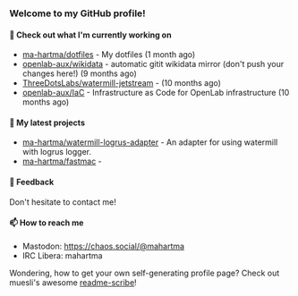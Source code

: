 ### Welcome to my GitHub profile!

#### 🔭 Check out what I'm currently working on

- [ma-hartma/dotfiles](https://github.com/ma-hartma/dotfiles) - My dotfiles (1 month ago)
- [openlab-aux/wikidata](https://github.com/openlab-aux/wikidata) - automatic gitit wikidata mirror (don&#39;t push your changes here!) (9 months ago)
- [ThreeDotsLabs/watermill-jetstream](https://github.com/ThreeDotsLabs/watermill-jetstream) -  (10 months ago)
- [openlab-aux/IaC](https://github.com/openlab-aux/IaC) - Infrastructure as Code for OpenLab infrastructure (10 months ago)

#### 🌱 My latest projects

- [ma-hartma/watermill-logrus-adapter](https://github.com/ma-hartma/watermill-logrus-adapter) - An adapter for using watermill with logrus logger.
- [ma-hartma/fastmac](https://github.com/ma-hartma/fastmac) - 

#### 💬 Feedback

Don't hesitate to contact me!

#### 📫 How to reach me

- Mastodon: https://chaos.social/@mahartma
- IRC Libera: mahartma

Wondering, how to get your own self-generating profile page? 
Check out muesli's awesome [readme-scribe](https://github.com/muesli/readme-scribe)!

